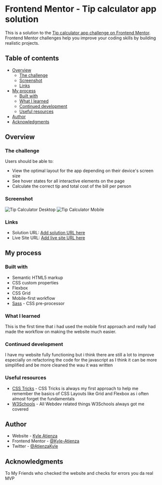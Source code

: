 # Frontend Mentor - Tip calculator app solution

This is a solution to the [Tip calculator app challenge on Frontend Mentor](https://www.frontendmentor.io/challenges/tip-calculator-app-ugJNGbJUX). Frontend Mentor challenges help you improve your coding skills by building realistic projects.

## Table of contents

- [Overview](#overview)
  - [The challenge](#the-challenge)
  - [Screenshot](#screenshot)
  - [Links](#links)
- [My process](#my-process)
  - [Built with](#built-with)
  - [What I learned](#what-i-learned)
  - [Continued development](#continued-development)
  - [Useful resources](#useful-resources)
- [Author](#author)
- [Acknowledgments](#acknowledgments)

## Overview

### The challenge

Users should be able to:

- View the optimal layout for the app depending on their device's screen size
- See hover states for all interactive elements on the page
- Calculate the correct tip and total cost of the bill per person

### Screenshot

![Tip Calculator Desktop](https://user-images.githubusercontent.com/60304502/127737365-e16439c9-abf1-464d-a5a4-6e4b77b43dd5.png)
![Tip Calculator Mobile](https://user-images.githubusercontent.com/60304502/127737366-c044a070-d6c5-4096-878f-5330d104fe02.png)


### Links

- Solution URL: [Add solution URL here](https://github.com/Kyle-Atienza/Tip-Calculator)
- Live Site URL: [Add live site URL here](https://kyle-atienza.github.io/Tip-Calculator/)

## My process

### Built with

- Semantic HTML5 markup
- CSS custom properties
- Flexbox
- CSS Grid
- Mobile-first workflow
- [Sass](https://sass-lang.com) - CSS pre-processor

### What I learned

This is the first time that i had used the mobile first approach and really had made the workflow on making the website much easier. 

### Continued development

I have my website fully functioning but i think there are still a lot to improve especially on refactoring the code for the javascript as I think it can be more simplified and be more cleaned the wau it was written

### Useful resources

- [CSS Tricks](https://css-tricks.com) - CSS Tricks is always my first approach to help me remember the basics of CSS Layouts like Grid and Flexbox as i often almost forget the fundamentals 
- [W3Schools](https://www.w3schools.com) - All Webdev related things W3Schools always got me covered

## Author

- Website - [Kyle Atienza](https://kyle-atienza.github.io/Portfolio/)
- Frontend Mentor - [@Kyle-Atienza](https://www.frontendmentor.io/profile/Kyle-Atienza)
- Twitter - [@AtienzaKyle](https://twitter.com/AtienzaKyle)

## Acknowledgments

To My Friends who checked the website and checks for errors you da real MVP
